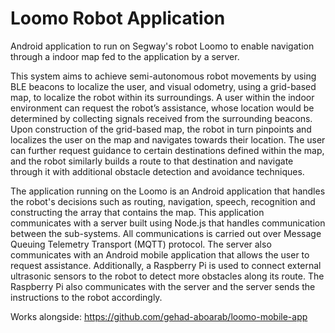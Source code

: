 # Loomo Robot Application
Android application to run on Segway's robot Loomo to enable navigation through a indoor map fed to the application by a server.

This system aims to achieve semi-autonomous robot movements by using BLE beacons to localize the user, and visual odometry, using a grid-based map, to localize the robot within its surroundings. A user within the indoor environment can request the robot’s assistance, whose location would be determined by collecting signals received from the surrounding beacons. Upon construction of the grid-based map, the robot in turn pinpoints and localizes the user on the map and navigates towards their location. The user can further request guidance to certain destinations defined within the map, and the robot similarly builds a route to that destination and navigate through it with additional obstacle detection and avoidance techniques.

The application running on the Loomo is an Android application that handles the robot's decisions such as routing, navigation, speech, recognition and constructing the array that contains the map. This application communicates with a server built using Node.js that handles communication between the sub-systems. All communications is carried out over Message Queuing Telemetry Transport (MQTT) protocol. The server also communicates with an Android mobile application that allows the user to request assistance. Additionally, a Raspberry Pi is used to connect external ultrasonic sensors to the robot to detect more obstacles along its route. The Raspberry Pi also communicates with the server and the server sends the instructions to the robot accordingly.

Works alongside: https://github.com/gehad-aboarab/loomo-mobile-app
